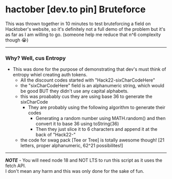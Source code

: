 # hactober [dev.to pin] Bruteforce

This was thrown together in 10 minutes to test bruteforcing a field on Hacktober's website, so it's definitely not a full demo of the problem but it's as far as I am willing to go. (someone help me reduce that n^6 complexity though 😭)

---

### Why? Well, cus Entropy
- This was done for the purpose of demonstrating that dev's must think of entropy whiel creating auth tokens.
    -  All the discount codes started with "Hack22-sixCharCodeHere"
    - the "sixCharCodeHere" field is an alphanumeric string, which would be good BUT they didn't use any capital alphabets.
    - this was proabably cus they are using base 36 to generate the sixCharCode
        - They are probably using the following algorithm to generate their codes
            - Generating a random number using MATH.random() and then convert it to base 36 using toString(36)
            - Then they just slice it to 6 characters and append it at the back of "Hack22-"
    - the code for swag pack [Tee or Tree] is totally awesome though! [21 letters, proper alphanumeric, 62^21 possibilites!]

---

***NOTE*** -  You will need node 18 and NOT LTS to run this script as it uses the fetch API. <br />
I don't mean any harm and this was only done for the sake of fun.